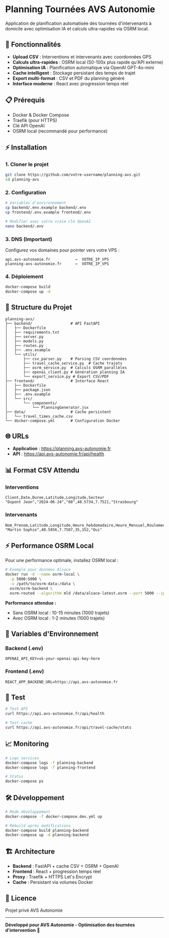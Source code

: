 # Planning Tournées AVS Autonomie

Application de planification automatisée des tournées d'intervenants à domicile avec optimisation IA et calculs ultra-rapides via OSRM local.

## 🚀 Fonctionnalités

- **Upload CSV** : Interventions et intervenants avec coordonnées GPS
- **Calculs ultra-rapides** : OSRM local (50-100x plus rapide qu'API externe)
- **Optimisation IA** : Planification automatique via OpenAI GPT-4o-mini
- **Cache intelligent** : Stockage persistant des temps de trajet
- **Export multi-format** : CSV et PDF du planning généré
- **Interface moderne** : React avec progression temps réel

## 📋 Prérequis

- Docker & Docker Compose
- Traefik (pour HTTPS)
- Clé API OpenAI
- OSRM local (recommandé pour performance)

## ⚡ Installation

### 1. Cloner le projet
```bash
git clone https://github.com/votre-username/planning-avs.git
cd planning-avs
```

### 2. Configuration
```bash
# Variables d'environnement
cp backend/.env.example backend/.env
cp frontend/.env.example frontend/.env

# Modifier avec votre vraie clé OpenAI
nano backend/.env
```

### 3. DNS (Important)
Configurez vos domaines pour pointer vers votre VPS :
```
api.avs-autonomie.fr           →  VOTRE_IP_VPS
planning-avs-autonomie.fr      →  VOTRE_IP_VPS
```

### 4. Déploiement
```bash
docker-compose build
docker-compose up -d
```

## 🔧 Structure du Projet

```
planning-avs/
├── backend/                 # API FastAPI
│   ├── Dockerfile
│   ├── requirements.txt
│   ├── server.py
│   ├── models.py
│   ├── routes.py
│   ├── .env.example
│   └── utils/
│       ├── csv_parser.py    # Parsing CSV coordonnées
│       ├── travel_cache_service.py  # Cache trajets
│       ├── osrm_service.py  # Calculs OSRM parallèles
│       ├── openai_client.py # Génération planning IA
│       └── export_service.py # Export CSV/PDF
├── frontend/                # Interface React
│   ├── Dockerfile
│   ├── package.json
│   ├── .env.example
│   └── src/
│       └── components/
│           └── PlanningGenerator.jsx
├── data/                    # Cache persistent
│   └── travel_times_cache.csv
└── docker-compose.yml       # Configuration Docker
```

## 🌐 URLs

- **Application** : https://planning.avs-autonomie.fr
- **API** : https://api.avs-autonomie.fr/api/health

## 📊 Format CSV Attendu

### Interventions
```csv
Client,Date,Duree,Latitude,Longitude,Secteur
"Dupont Jean","2024-06-24","60",48.5734,7.7521,"Strasbourg"
```

### Intervenants
```csv
Nom_Prenom,Latitude,Longitude,Heure_hebdomadaire,Heure_Mensuel,Roulement_weekend
"Martin Sophie",48.5856,7.7507,35,152,"Oui"
```

## ⚡ Performance OSRM Local

Pour une performance optimale, installez OSRM local :

```bash
# Exemple pour données Alsace
docker run -d --name osrm-local \
  -p 5000:5000 \
  -v /path/to/osrm-data:/data \
  osrm/osrm-backend \
  osrm-routed --algorithm mld /data/alsace-latest.osrm --port 5000 --ip 0.0.0.0
```

**Performance attendue :**
- Sans OSRM local : 10-15 minutes (1000 trajets)
- Avec OSRM local : 1-2 minutes (1000 trajets)

## 🔧 Variables d'Environnement

### Backend (.env)
```env
OPENAI_API_KEY=sk-your-openai-api-key-here
```

### Frontend (.env)
```env
REACT_APP_BACKEND_URL=https://api.avs-autonomie.fr
```

## 🧪 Test

```bash
# Test API
curl https://api.avs-autonomie.fr/api/health

# Test cache
curl https://api.avs-autonomie.fr/api/travel-cache/stats
```

## 📈 Monitoring

```bash
# Logs services
docker-compose logs -f planning-backend
docker-compose logs -f planning-frontend

# Status
docker-compose ps
```

## 🛠️ Développement

```bash
# Mode développement
docker-compose -f docker-compose.dev.yml up

# Rebuild après modifications
docker-compose build planning-backend
docker-compose up -d planning-backend
```

## 🏗️ Architecture

- **Backend** : FastAPI + cache CSV + OSRM + OpenAI
- **Frontend** : React + progression temps réel
- **Proxy** : Traefik + HTTPS Let's Encrypt
- **Cache** : Persistant via volumes Docker

## 📄 Licence

Projet privé AVS Autonomie

---

**Développé pour AVS Autonomie - Optimisation des tournées d'intervention** 🚀